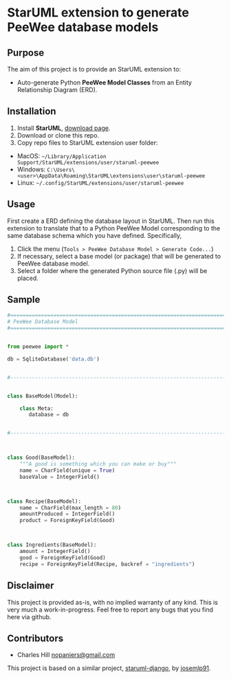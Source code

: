# StarUML extension to generate PeeWee database models


## Purpose

The aim of this project is to provide an StarUML extension to:

- Auto-generate Python **PeeWee Model Classes** from an Entity Relationship Diagram (ERD).



## Installation

1. Install **StarUML**,  [download page](http://staruml.io/download).
2. Download or clone this repo.
3. Copy repo files to StarUML extension user folder:
  - MacOS: `~/Library/Application Support/StarUML/extensions/user/staruml-peewee`
  - Windows: `C:\Users\<user>\AppData\Roaming\StarUML\extensions\user\staruml-peewee`
  - Linux: `~/.config/StarUML/extensions/user/staruml-peewee`



## Usage

First create a ERD defining the database layout in StarUML. Then run this
extension to translate that to a Python PeeWee Model corresponding to
the same database schema which you have defined. Specifically,

1. Click the menu (`Tools > PeeWee Database Model > Generate Code...`)
2. If necessary, select a base model (or package) that will be generated to PeeWee database model.
3. Select a folder where the generated Python source file (.py) will be placed.



## Sample

```python
#===============================================================================
# PeeWee Database Model
#===============================================================================


from peewee import *

db = SqliteDatabase('data.db')


#-------------------------------------------------------------------------------


class BaseModel(Model):

    class Meta:
       database = db


#-------------------------------------------------------------------------------



class Good(BaseModel):
    """A good is something which you can make or buy"""
    name = CharField(unique = True)
    baseValue = IntegerField()



class Recipe(BaseModel):
    name = CharField(max_length = 80)
    amountProduced = IntegerField()
    product = ForeignKeyField(Good)



class Ingredients(BaseModel):
    amount = IntegerField()
    good = ForeignKeyField(Good)
    recipe = ForeignKeyField(Recipe, backref = "ingredients")

```

## Disclaimer

This project is provided as-is, with no implied warranty of any
kind. This is very much a work-in-progress. Feel free to report any
bugs that you find here via github.


## Contributors

- Charles Hill [nopaniers@gmail.com](nopaniers@gmail.com)

This project is based on a similar project, [staruml-django](https://github.com/josemlp91/staruml-django), by [josemlp91](https://github.com/josemlp91).

